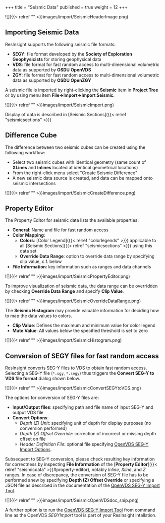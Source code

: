 +++
title = "Seismic Data"
published = true
weight = 12
+++

![]({{< relref "" >}}images/import/SeismicHeaderImage.png)

## Importing Seismic Data 
ResInsight supports the following seismic file formats:

- **SEGY**: file format developed by the **Society of Exploration Geophysicists** for storing geophysical data
- **VDS**: file format for fast random access to multi-dimensional volumetric data as supported by **OSDU OpenVDS**
- **ZGY**: file format for fast random access to multi-dimensional volumetric data as supported by **OSDU OpenZGY**

A seismic file is imported by right-clicking the **Seismic** item in **Project Tree** or by using menu item **File->Import->Import Seismic**. 

![]({{< relref "" >}}images/import/SeismicImport.png)

Display of data is described in [Seismic Sections]({{< relref "seismicsections" >}}) 

## Difference Cube
The difference between two seismic cubes can be created using the following workflow:
- Select two seismic cubes with identical geometry (same count of **XLines** and **Inlines** located at identical geometrical locations)
- From the right-click menu select "Create Seismic Difference"
- A new seismic data source is created, and data can be mapped onto seismic intersections

![]({{< relref "" >}}images/import/SeismicCreateDifference.png)


## Property Editor
The Property Editor for seismic data lists the available properties:
- **General**: Name and file for fast random access
- **Color Mapping**: 
  - **Colors**: [Color Legend]({{< relref "colorlegends" >}}) applicable to all [Seismic Sections]({{< relref "seismicsections" >}}) using this data set 
  - **Override Data Range**: option to override data range by specifying clip value, c.f. below
- **File Information**: key information such as ranges and data channels 

![]({{< relref "" >}}images/import/SeismicPropertyEditor.png)

To improve visualization of seismic data, the data range can be overridden by checking **Override Data Range** and specify **Clip Value**.

![]({{< relref "" >}}images/import/SeismicOverrideDataRange.png)

The **Seismic Histogram** may provide valuable information for deciding how to map the data values to colors.
- **Clip Value**: Defines the maximum and minimum value for color legend
- **Mute Value**: All values below the specified threshold is set to zero

![]({{< relref "" >}}images/import/SeismicHistogram.png)


## Conversion of SEGY files for fast random access
ResInsight converts SEG-Y files to VDS to obtain fast random access.
Selecting a SEG-Y file (`*.sgy`, `*.segy`) thus triggers the **Convert SEG-Y to VDS file format** dialog shown below.

![]({{< relref "" >}}images/import/SeismicConvertSEGYtoVDS.png)

The options for conversion of SEG-Y files are:

- **Input/Output files**: specifying path and file name of input SEG-Y and output VDS file
- **Convert Options**: 
  - *Depth (Z) Unit*: specifying unit of depth for display purposes (no conversion performed)
  - *Depth (Z) Offset Override*: correction of incorrect or missing depth offset on file 
  - *Header Definition File*: optional file specifying [OpenVDS SEG-Y Import Options](https://osdu.pages.opengroup.org/platform/domain-data-mgmt-services/seismic/open-vds/tools/SEGYImport/README.html).
  
Subsequent to SEG-Y conversion, please check resulting key information for correctness by inspecting **File Information** of the [**Property Editor**]({{< relref "seismicdata" >}}#property-editor), notably *Inline*, *Xline*, and *Z* ranges.
In case of discrepancy, the conversion of SEG-Y file has to be performed anew by specifying **Depth (Z) Offset Override** or specifying a JSON file as described in the documentation of the [OpenVDS SEG-Y Import Tool](https://osdu.pages.opengroup.org/platform/domain-data-mgmt-services/seismic/open-vds/tools/SEGYImport/README.html).

![]({{< relref "" >}}images/import/SeismicOpenVDSdoc_snip.png)

A further option is to run the [OpenVDS SEG-Y Import Tool](https://osdu.pages.opengroup.org/platform/domain-data-mgmt-services/seismic/open-vds/tools/SEGYImport/README.html) from command line as the OpenVDS *SEGYImport* tool is part of your ResInsight intallation.






